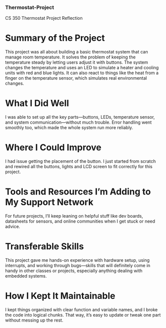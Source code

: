 ### Thermostat-Project
CS 350 Thermostat Project Reflection
# Summary of the Project
This project was all about building a basic thermostat system that can manage room temperature. It solves the problem of keeping the temperature steady by letting users adjust it with buttons. The system changes the temperature and uses an LED to simulate a heater and cooling units with red and blue lights. It can also react to things like the heat from a finger on the temperature sensor, which simulates real environmental changes.
# What I Did Well
I was able to set up all the key parts—buttons, LEDs, temperature sensor, and system communication—without much trouble. Error handling went smoothly too, which made the whole system run more reliably. 
# Where I Could Improve
I had issue getting the placement of the button.  I just started from scratch and rewired all the buttons, lights and LCD screen to fit correctly for this project.
# Tools and Resources I’m Adding to My Support Network
For future projects, I’ll keep leaning on helpful stuff like dev boards, datasheets for sensors, and online communities when I get stuck or need advice.
# Transferable Skills
This project gave me hands-on experience with hardware setup, using interrupts, and working through bugs—skills that will definitely come in handy in other classes or projects, especially anything dealing with embedded systems.
# How I Kept It Maintainable
I kept things organized with clear function and variable names, and I broke the code into logical chunks. That way, it’s easy to update or tweak one part without messing up the rest.

